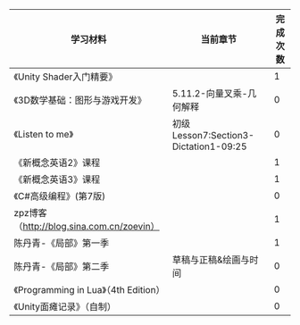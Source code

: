 | 学习材料                                  | 当前章节                              | 完成次数 |
| ----------------------------------------- | ------------------------------------- | -------- |
| 《Unity   Shader入门精要》                |                                       | 1        |
| 《3D数学基础：图形与游戏开发》            | 5.11.2-向量叉乘-几何解释              | 0        |
| 《Listen to me》                          | 初级Lesson7:Section3-Dictation1-09:25 | 0        |
| 《新概念英语2》课程                       |                                       | 1        |
| 《新概念英语3》课程                       |                                       | 1        |
| 《C#高级编程》(第7版)                     |                                       | 0        |
| zpz博客（http://blog.sina.com.cn/zoevin） |                                       | 1        |
| 陈丹青-《局部》第一季                     |                                       | 1        |
| 陈丹青-《局部》第二季                     | 草稿与正稿&绘画与时间                 | 0        |
| 《Programming   in Lua》（4th Edition）   |                                       | 0        |
| 《Unity面瘫记录》（自制）                 |                                       | 0        |

